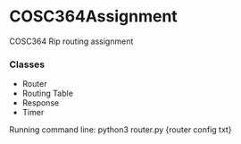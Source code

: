 # COSC364Assignment
COSC364 Rip routing assignment

<H3>Classes</h3>
<ul>
  <li>Router</li>
  <li>Routing Table</li>
  <li>Response</li>
  <li>Timer</li>
</ul

<h3>Running</h3>
command line: python3 router.py {router config txt}
